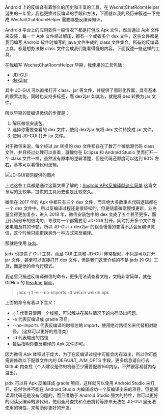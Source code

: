 Android 上的反编译有着悠久的历史和丰富的工具，在 WechatChatRoomHelper 诞生的一年里，我也更换过反编译的手段和方法，下面就以我的经历来叙述一下完成 WechatChatRoomHelper 需要哪些反编译知识。

Android 平台上的应用软件一般情况下都是打包成 Apk 文件，然后通过 Apk 文件来安装，每一个 Apk 文件经过解压，都有一个或者多个 dex 文件，这些文件都是我们编写 Android 软件时编写的 java 文件生成的 class 文件集合。所有的反编译工具，都是想办法把 class 文件变成我们能看得懂的内容。下面叙述一些这样的工具。

在我编写 WechatChatRoomHelper 早期，我使用的工具包括 :

- [JD-GUI](http://jd.benow.ca/)
- [dex2jar](https://github.com/pxb1988/dex2jar)

其中 JD-GUI 可以直接打开 class、jar 等文件，并提供了图形化界面，具有基本的搜索功能，同时也支持多标签，而 dex2jar 如其名，就是将 dex 转换为 jar 文件。

所以早期的反编译微信的步骤是：
1. 解压微信安装包。
2. 选择你需要查看的 dex 文件，使用 dex2jar 来将 dex 文件转换成 jar 文件。
3. 使用 JD-GUI 打开 jar 文件。

对于微信来说，每个经过 jar 转换的 dex 文件都存在了数万个微信源代码 class 文件，并且经过处理可以查看，就像你在 Eclipse 和 Android Studio 里面打开一个 class 文件一样，虽然没有原本的逻辑清楚，但是代码还原度可以达到 80% 左右，基本可以看懂代码逻辑。

![JD-GUI官网提供的图片](http://jd.benow.ca/img/screenshot17.png)

上述这些工具都是通过这篇文章了解的：[Android APK反编译就这么简单](https://blog.csdn.net/vipzjyno1/article/details/21039349/) 这篇文章写的比较早，提供的工具历史也是比较悠久。

微信在 2017 年的 Apk 中都只有三个 dex 文件，而且绝大多数重点代码逻辑都在一个 dex 文件中，所以反编译过程还是很轻松的，但是随着微信慢慢更新，业务量变得更加复杂，进入 2018 年，微信安装包中的 dex 变成了五个甚至更多，而且代码分布的很均匀，导致每一个都需要用 JD-GUI 打开，同时打开多个文件导致电脑及其的卡顿，所以 JD-GUI + dex2jar 的组合慢慢的变得不适合反编译微信，这个时候只能更换另外一种方式来反编译。

那就是使用 [jadx](https://github.com/skylot/jadx)。

jadx 也提供了 GUI 工具，而且 GUI 工具和 JD-GUI 非常相似，不只是可以打开 jar 文件，甚至可以直接打开 dex 文件，但是我们这里介绍的不是 jadx 的 GUI 工具，而是他的命令行模式。

我这里只描述反编译微信的命令，更多用法请查看文档，文档非常简单，就在 GitHub 的 [Readme](https://github.com/skylot/jadx/blob/master/README.md#troubleshooting) 里面。

> jadx -j 1 -e --no-imports -d weixin weixin.apk

上面的命令有着以下含义：
- -j 1 代表只使用一个线程，可以解决在某些情况下的内存溢出问题。
- -e 代表反编译成 gradle 项目。
- --no-imports 代表反编译的时候忽略 import，使用绝对路径名来代替相对路径。（这样可以更好的找寻类）
- -d 代表输出的路径
- 最后指明你要反编译的 Apk 文件即可。

因为微信 Apk 体积过于庞大，为了在反编译过程中可能会内存溢出，所以你可能需要修改以下配置文件内的 DEFAULT_JVM_OPTS 字段，更多信息请自行去 Github 内查找（个人建议是你的机器至少需要配置16G内存，不然很容易就内存溢出）。

jadx 可以将 Apk 反编译成 gradle 项目，这样就可以使用 Android Studio 来打开，虽然你并不能在 Android Studio 内编译成功一个反编译出来的项目，但是阅读源代码还是没有问题的，而且借助于 Android Studio 强大的特性，你可以更好的阅读反编译的源代码，使用全局查找和点击跳转等原来无法在 JD-GUI 里无法使用的特性，来帮助你更好的开发。
